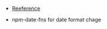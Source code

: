 * [Reeference](https://www.youtube.com/playlist?list=PLC3y8-rFHvwgWTSrDiwmUsl4ZvipOw9Cz)

* npm-date-fns for date format chage 